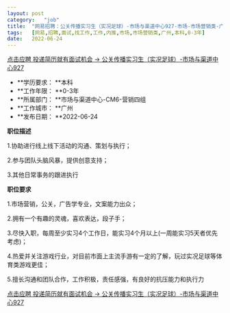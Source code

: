 ```yaml
---
layout:	post
category:	"job"
title:	"网易招聘：公关传播实习生（实况足球）-市场与渠道中心927-市场-市场营销类-广州本科0-3年"
tags:	[网易,招聘,面试,找工作,工作,内推,市场,市场营销类,广州,本科,0-3年]
date:	2022-06-24
---
```


[点击应聘 投递简历就有面试机会 ->  公关传播实习生（实况足球）-市场与渠道中心927](http://mobile.bole.netease.com/bole/boleDetail?id=41068&employeeId=346f03c3cda5f04c&key=all)



- **学历要求： **本科
- **工作年限： **0-3年
- **所属部门： **市场与渠道中心-CM6-营销四组
- **工作城市： **广州
- **发布日期： **2022-06-24



**职位描述**

1.协助进行线上线下活动的沟通、策划与执行；



2.参与团队头脑风暴，提供创意支持；



 3.其他日常事务的跟进执行



**职位要求**

1.市场营销，公关，广告学专业，文案能力出众； 



2.拥有一个有趣的灵魂，喜欢表达，段子手；



3.尽快入职，每周至少实习4个工作日，能实习4个月以上(一周能实习5天者优先考虑)； 



4.热爱并关注游戏行业，对目前市面上主流手游有一定的了解，玩过实况足球等体育类游戏更佳；



5.擅长沟通和团队合作，工作积极，责任感强，有良好的抗压能力和执行力



[点击应聘 投递简历就有面试机会 ->  公关传播实习生（实况足球）-市场与渠道中心927](http://mobile.bole.netease.com/bole/boleDetail?id=41068&employeeId=346f03c3cda5f04c&key=all)